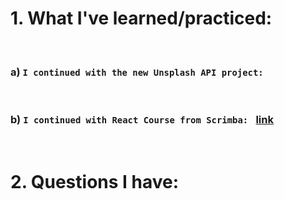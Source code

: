 # 1. What I've learned/practiced:

<br/>

### a) `I continued with the new Unsplash API project:`


<br/>

### b) `I continued with React Course from Scrimba: ` [link](https://scrimba.com/learn/learnreact/section-intro-figma-file-co359499e9b60a56d617d5307) 

<br/>

# 2. Questions I have:

<br/>

    

